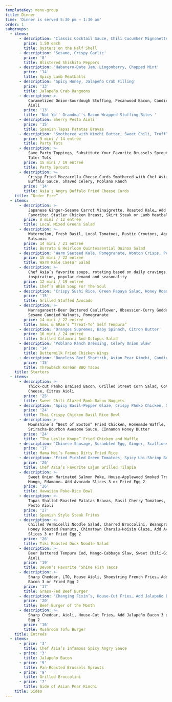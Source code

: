 ```yaml
---
templateKey: menu-group
title: Dinner
time: 'Dinner is served 5:30 pm – 1:30 am'
order: 1
subgroups:
  - items:
      - description: 'Classic Cocktail Sauce, Chili Cucumber Mignonette'
        price: 1.50 each
        title: Oysters on the Half Shell
      - description: 'Sesame, Crispy Garlic'
        price: '8'
        title: Blistered Shishito Peppers
      - description: 'Habanero-Date Jam, Lingonberry, Chopped Mint'
        price: '14'
        title: Spicy Lamb Meatballs
      - description: 'Spicy Honey, Jalapeño Crab Filling'
        price: '13'
        title: Jalapeño Crab Rangoons
      - description: >-
          Caramelized Onion-Sourdough Stuffing, Pecanwood Bacon, Candied Ginger
          Aioli 
        price: '13'
        title: 'Not Yo'' Grandma''s Bacon Wrapped Stuffing Bites '
      - description: Sherry Pesto Aioli
        price: '15'
        title: Spanish Tapas Patatas Bravas
      - description: 'Smothered with Kimchi Butter, Sweet Chili, Truffled-Teriyaki Sauce'
        price: 9 mini / 14 entreé
        title: Party Tots
      - description: >-
          Same Party Toppings, Substitute Your Favorite Brussels Sprouts for
          Tater Tots
        price: 15 mini / 19 entreé
        title: Party Sprouts
      - description: >-
          Crispy Fried Mozzarella Cheese Curds Smothered with Chef Asia's House
          Buffalo Sauce, Shaved Celery, Poblano Ranch 
        price: '14'
        title: Asia's Angry Buffalo Fried Cheese Curds
    title: “Order Fire”
  - items:
      - description: >-
          Japanese Ginger-Sesame Carrot Vinaigrette, Roasted Kale… Add Staff
          Favorite: Statler Chicken Breast, Skirt Steak or Lamb Meatballs 12
        price: 8 mini / 12 entreé
        title: Local Mixed Greens Salad
      - description: >-
          Watermelon, Fresh Basil, Local Tomatoes, Rustic Croutons, Aged
          Balsamic
        price: 14 mini / 21 entreé
        title: Burrata & Heirloom Quintessential Quinoa Salad
      - description: 'Warm Sauteed Kale, Pomegranate, Wonton Crisps, Pecorino Cheese'
        price: 15 mini / 22 entreé
        title: Warm Kale Caesar Salad
      - description: >-
          Chef Asia’s favorite soups, rotating based on daily cravings,
          inspiration, popular demand and seasonality
        price: 12 mini / 19 entreé
        title: Chef’s Whim Soup For The Soul
      - description: 'Crispy Sushi Rice, Green Papaya Salad, Honey Roasted Peanuts'
        price: '15'
        title: Grilled Stuffed Avocado
      - description: >-
          Narragansett-Beer Battered Cauliflower, Obsession-Curry Goddess Aioli,
          Sesame Candied Walnuts, Pomegranate
        price: 14 mini / 22 entreé
        title: Amei & ARae’s “Treat-Yo’ Self Tempura”
      - description: 'Oranges Supremes, Baby Spinach, Citron Butter'
        price: 16 mini / 24 entreé
        title: Grilled Calamari And Octopus Salad
      - description: 'Poblano Ranch Dressing, Celery Onion Slaw'
        price: '14'
        title: Buttermilk Fried Chicken Wings
      - description: 'Boneless Beef Shortrib, Asian Pear Kimchi, Candied Ginger Aioli'
        price: '15'
        title: Throwback Korean BBQ Tacos
    title: Starters
  - items:
      - description: >-
          Thick-cut Panko Braised Bacon, Grilled Street Corn Salad, Cotija
          Cheese, Citrus Aioli
        price: '25'
        title: Sweet Chili Glazed Bomb-Bacon Nuggets
      - description: 'Spicy Basil-Pepper Glaze, Crispy PAnko Chicken, Seasoned Sushi Rice'
        price: '24'
        title: Thai Crispy Chicken Basil Rice Bowl
      - description: >-
          Moonshine’s “Best of Boston” Fried Chicken, Homemade Waffle,
          Sriracha-Bourbon Awesome Sauce, CInnamon Honey Butter
        price: '24'
        title: “The Leslie Knope” Fried Chicken and Waffle
      - description: 'Chinese Sausage, Scrambled Egg, Ginger, Scallions, Duck Liver'
        price: '17'
        title: Mama Mei’s Famous Dirty Fried Rice
      - description: 'Fried Pickled Green Tomatoes, Spicy Uni-Shrimp Butter'
        price: '26'
        title: Chef Asia’s Favorite Cajun Grilled Tilapia
      - description: >-
          Sweet Onion Marinated Salmon Poke, House-Applewood Smoked Trout Salad,
          Mango, Edamame… Add Avocado Slices 3 or Fried Egg 2
        price: '26'
        title: Hawaiian Poke-Rice Bowl
      - description: >-
          Tapas Shallot-Roasted Patatas Bravas, Basil Cherry Tomatoes, Sherry
          Pesto Aioli
        price: '27'
        title: Spanish Style Steak Frites
      - description: >-
          Chilled Vermicelli Noodle Salad, Charred Broccolini, Beansprouts,
          Honey Roasted Peanuts, Chinatown Charsiu-Hoisin Glaze… Add Avocado
          Slices 3 or Fried Egg 2
        price: '26'
        title: Tiki Roasted Duck Noodle Salad
      - description: >-
          Beer Battered Tempura Cod, Mango-Cabbage Slaw, Sweet Chili-Ginger
          Aioli
        price: '19'
        title: Devon’s Favorite ‘Shine Fish Tacos
      - description: >-
          Sharp Cheddar, LTO, House Aioli, Shoestring French Fries… Add Jalapeño
          Bacon 3 or Fried Egg 2
        price: '17'
        title: Grass-Fed Beef Burger
      - description: 'Changing Fixin’s, House-Cut Fries… Add Jalapeño Bacon 3 or Fried Egg 2'
        price: '20'
        title: Beef Burger of the Month
      - description: >-
          Sharp Cheddar, Aioli, House-Cut Fries… Add Jalapeño Bacon 3 or Fried
          Egg 2
        price: '16'
        title: Mushroom Tofu Burger
    title: Entreés
  - items:
      - price: '3'
        title: Chef Asia’s Infamous Spicy Angry Sauce
      - price: '3'
        title: Jalapeño Bacon
      - price: '9'
        title: Pan-Roasted Brussels Sprouts
      - price: '9'
        title: Grilled Broccolini
      - price: '7'
        title: Side of Asian Pear Kimchi
    title: Sides
---
```


